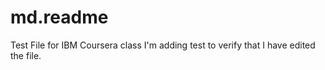 # md.readme
Test File for IBM Coursera class
I'm adding test to verify that I have edited the file.

